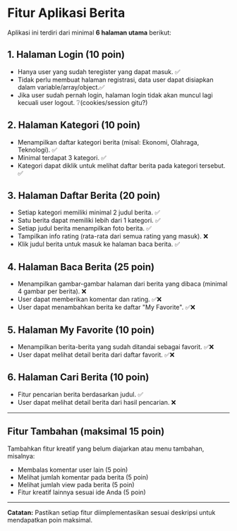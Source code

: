 # Fitur Aplikasi Berita

Aplikasi ini terdiri dari minimal **6 halaman utama** berikut:

## 1. Halaman Login (10 poin)
- Hanya user yang sudah teregister yang dapat masuk. ✅
- Tidak perlu membuat halaman registrasi, data user dapat disiapkan dalam variable/array/object.✅
- Jika user sudah pernah login, halaman login tidak akan muncul lagi kecuali user logout. ❔(cookies/session gitu?)

## 2. Halaman Kategori (10 poin)
- Menampilkan daftar kategori berita (misal: Ekonomi, Olahraga, Teknologi). ✅
- Minimal terdapat 3 kategori. ✅
- Kategori dapat diklik untuk melihat daftar berita pada kategori tersebut. ✅

## 3. Halaman Daftar Berita (20 poin)
- Setiap kategori memiliki minimal 2 judul berita. ✅
- Satu berita dapat memiliki lebih dari 1 kategori. ✅
- Setiap judul berita menampilkan foto berita. ✅
- Tampilkan info rating (rata-rata dari semua rating yang masuk). ❌
- Klik judul berita untuk masuk ke halaman baca berita. ✅

## 4. Halaman Baca Berita (25 poin)
- Menampilkan gambar-gambar halaman dari berita yang dibaca (minimal 4 gambar per berita). ❌
- User dapat memberikan komentar dan rating. ✅❌
- User dapat menambahkan berita ke daftar "My Favorite". ✅❌

## 5. Halaman My Favorite (10 poin)
- Menampilkan berita-berita yang sudah ditandai sebagai favorit. ✅❌
- User dapat melihat detail berita dari daftar favorit. ✅❌

## 6. Halaman Cari Berita (10 poin)
- Fitur pencarian berita berdasarkan judul. ✅
- User dapat melihat detail berita dari hasil pencarian. ❌

---

## Fitur Tambahan (maksimal 15 poin)
Tambahkan fitur kreatif yang belum diajarkan atau menu tambahan, misalnya:
- Membalas komentar user lain (5 poin)
- Melihat jumlah komentar pada berita (5 poin)
- Melihat jumlah view pada berita (5 poin)
- Fitur kreatif lainnya sesuai ide Anda (5 poin)

---

**Catatan:** Pastikan setiap fitur diimplementasikan sesuai deskripsi untuk mendapatkan poin maksimal.
